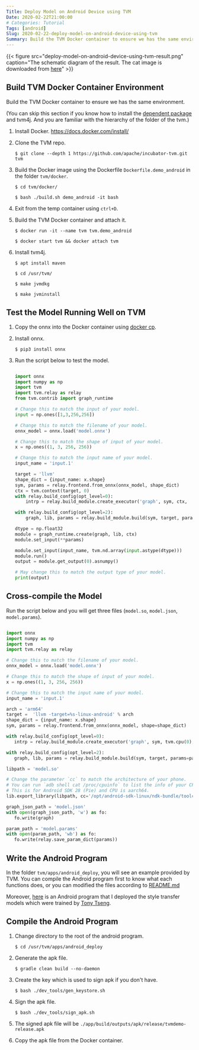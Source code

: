 ```yaml
---
Title: Deploy Model on Android Device using TVM
Date: 2020-02-22T21:00:00
# Categories: Tutorial
Tags: [android]
Slug: 2020-02-22-deploy-model-on-android-device-using-tvm
Summary: Build the TVM Docker container to ensure we has the same environment.
---
```


{{< figure src="deploy-model-on-android-device-using-tvm-result.png" caption="The schematic diagram of the result. The cat image is downloaded from [here](https://raw.githubusercontent.com/dmlc/mxnet.js/master/data/cat.png?raw=true)" >}}

## Build TVM Docker Container Environment

Build the TVM Docker container to ensure we has the same environment.

(You can skip this section if you know how to install the
[dependent package](https://github.com/apache/incubator-tvm/blob/master/docker/Dockerfile.demo_android)
and tvm4j. And you are familiar with the hierarchy of the folder of the tvm.)

1. Install Docker. https://docs.docker.com/install/

2. Clone the TVM repo.

   `$ git clone --depth 1 https://github.com/apache/incubator-tvm.git tvm`

3. Build the Docker image using the Dockerfile ``Dockerfile.demo_android`` in
   the folder ``tvm/docker``.

   `$ cd tvm/docker/`

   `$ bash ./build.sh demo_android -it bash`

4. Exit from the temp container using ``ctrl+D``.

5. Build the TVM Docker container and attach it.

   `$ docker run -it --name tvm tvm.demo_android`

   `$ docker start tvm && docker attach tvm`

6. Install tvm4j.

   `$ apt install maven`

   `$ cd /usr/tvm/`

   `$ make jvmdkg`

   `$ make jvminstall`

## Test the Model Running Well on TVM

1. Copy the onnx into the Docker container using
   [docker cp](https://docs.docker.com/engine/reference/commandline/cp/).

2. Install onnx.

   `$ pip3 install onnx`

3. Run the script below to test the model.

   ```python

   import onnx
   import numpy as np
   import tvm
   import tvm.relay as relay
   from tvm.contrib import graph_runtime

   # Change this to match the input of your model.
   input = np.ones([1,3,256,256])

   # Change this to match the filename of your model.
   onnx_model = onnx.load('model.onnx')

   # Change this to match the shape of input of your model.
   x = np.ones((1, 3, 256, 256))

   # Change this to match the input name of your model.
   input_name = 'input.1'

   target = 'llvm'
   shape_dict = {input_name: x.shape}
   sym, params = relay.frontend.from_onnx(onnx_model, shape_dict)
   ctx = tvm.context(target, 0)
   with relay.build_config(opt_level=0):
       intrp = relay.build_module.create_executor('graph', sym, ctx,  target)

   with relay.build_config(opt_level=2):
       graph, lib, params = relay.build_module.build(sym, target, params=params)

   dtype = np.float32
   module = graph_runtime.create(graph, lib, ctx)
   module.set_input(**params)

   module.set_input(input_name, tvm.nd.array(input.astype(dtype)))
   module.run()
   output = module.get_output(0).asnumpy()

   # May change this to match the output type of your model.
   print(output)
   ```

## Cross-compile the Model

Run the script below and you will get three files
(``model.so``, ``model.json``, ``model.params``).

   ```python

   import onnx
   import numpy as np
   import tvm
   import tvm.relay as relay

   # Change this to match the filename of your model.
   onnx_model = onnx.load('model.onnx')

   # Change this to match the shape of input of your model.
   x = np.ones((1, 3, 256, 256))

   # Change this to match the input name of your model.
   input_name = 'input.1'

   arch = 'arm64'
   target =  'llvm -target=%s-linux-android' % arch
   shape_dict = {input_name: x.shape}
   sym, params = relay.frontend.from_onnx(onnx_model, shape=shape_dict)

   with relay.build_config(opt_level=0):
      intrp = relay.build_module.create_executor('graph', sym, tvm.cpu(0), target)

   with relay.build_config(opt_level=2):
      graph, lib, params = relay.build_module.build(sym, target, params=params)

   libpath = 'model.so'

   # Change the parameter `cc` to match the architecture of your phone.
   # You can run `adb shell cat /proc/cpuinfo` to list the info of your CPU.
   # This is for Android SDK 28 (Pie) and CPU is aarch64.
   lib.export_library(libpath, cc='/opt/android-sdk-linux/ndk-bundle/toolchains/llvm/prebuilt/linux-x86_64/bin/aarch64-linux-android28-clang')

   graph_json_path = 'model.json'
   with open(graph_json_path, 'w') as fo:
      fo.write(graph)

   param_path = 'model.params'
   with open(param_path, 'wb') as fo:
      fo.write(relay.save_param_dict(params))
   ```


## Write the Android Program

In the folder ``tvm/apps/android_deploy``, you will see an example provided by
TVM. You can compile the Android program first to know what each functions
does, or you can modified the files according to
[README.md](https://github.com/apache/incubator-tvm/blob/master/apps/android_deploy/README.md)

Moreover, [here](https://github.com/hankhjliao/deploy-style-transfer-on-android)
is an Android program that I deployed the style transfer models which were
trained by [Tony Tseng](https://github.com/Tony-Tseng).

## Compile the Android Program

1. Change directory to the root of the android program.

   `$ cd /usr/tvm/apps/android_deploy`

2. Generate the apk file.

   `$ gradle clean build --no-daemon`

3. Create the key which is used to sign apk if you don't have.

   `$ bash ./dev_tools/gen_keystore.sh`

4. Sign the apk file.

   `$ bash ./dev_tools/sign_apk.sh`

5. The signed apk file will be
   ``./app/build/outputs/apk/release/tvmdemo-release.apk``

6. Copy the apk file from the Docker container.
